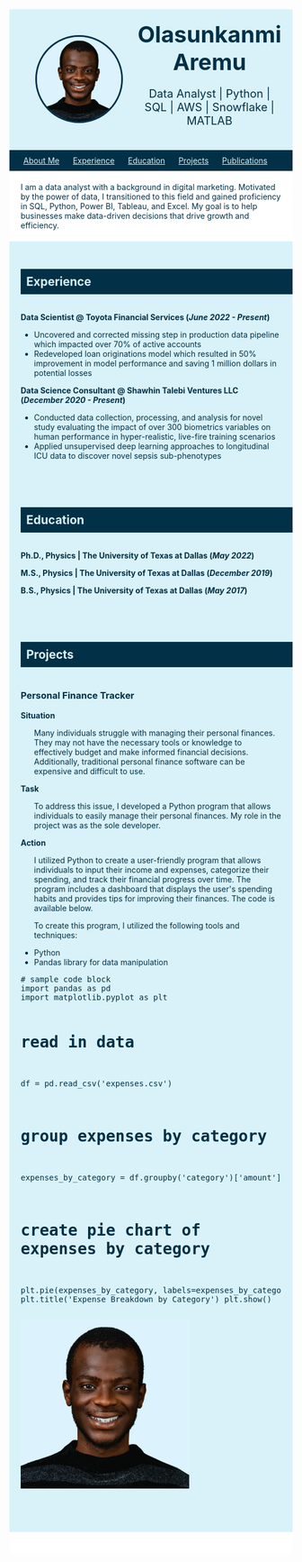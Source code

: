 <div style="display: flex; justify-content: space-between; align-items: center; background-color: #D9F2F9; padding: 20px;">
    <div style="flex: 1; text-align: center;">
        <img src="/asset/OLASUNKANMI_HEADSHOT.png" alt="Profile Picture" style="width: 150px; height: 150px; border-radius: 50%; border: 3px solid #023046; background-color: #2D6DC2;">
    </div>
    <div style="flex: 1; text-align: center; color: #023046;">
        <h1 style="font-size: 2.5rem; margin: 0;">Olasunkanmi Aremu</h1>
        <p style="font-size: 1.25rem;">Data Analyst | Python | SQL | AWS | Snowflake | MATLAB</p>
    </div>
</div>

<nav style="background-color: #023046; padding: 10px; text-align: center;">
    <a href="#about" style="color: #D9F2F9; margin-right: 20px;">About Me</a>
    <a href="#experience" style="color: #D9F2F9; margin-right: 20px;">Experience</a>
    <a href="#education" style="color: #D9F2F9; margin-right: 20px;">Education</a>
    <a href="#projects" style="color: #D9F2F9; margin-right: 20px;">Projects</a>
    <a href="#publications" style="color: #D9F2F9; margin-right: 20px;">Publications</a>
</nav>

<div id="about" style="background-color: white; padding: 20px; color: #023046;">
    I am a data analyst with a background in digital marketing. Motivated by the power of data, I transitioned to this field and gained proficiency in SQL, Python, Power BI, Tableau, and Excel. My goal is to help businesses make data-driven decisions that drive growth and efficiency.
</div>

<div id="experience" style="background-color: #D9F2F9; padding: 20px; color: #023046;">
    <h2 style="color: #D9F2F9; background-color: #023046; padding: 10px; display: inline-block; width: 100%;">Experience</h2>
    <p><strong>Data Scientist @ Toyota Financial Services (<em>June 2022 - Present</em>)</strong></p>
    <ul>
        <li>Uncovered and corrected missing step in production data pipeline which impacted over 70% of active accounts</li>
        <li>Redeveloped loan originations model which resulted in 50% improvement in model performance and saving 1 million dollars in potential losses</li>
    </ul>
    <p><strong>Data Science Consultant @ Shawhin Talebi Ventures LLC (<em>December 2020 - Present</em>)</strong></p>
    <ul>
        <li>Conducted data collection, processing, and analysis for novel study evaluating the impact of over 300 biometrics variables on human performance in hyper-realistic, live-fire training scenarios</li>
        <li>Applied unsupervised deep learning approaches to longitudinal ICU data to discover novel sepsis sub-phenotypes</li>
    </ul>
</div>

<div id="education" style="background-color: #D9F2F9; padding: 20px; color: #023046;">
    <h2 style="color: #D9F2F9; background-color: #023046; padding: 10px; display: inline-block; width: 100%;">Education</h2>
    <p><strong>Ph.D., Physics | The University of Texas at Dallas (<em>May 2022</em>)</strong></p>
    <p><strong>M.S., Physics | The University of Texas at Dallas (<em>December 2019</em>)</strong></p>
    <p><strong>B.S., Physics | The University of Texas at Dallas (<em>May 2017</em>)</strong></p>
</div>
    
<div id="projects" style="background-color: #D9F2F9; padding: 20px; color: #023046;">
    <h2 style="color: #D9F2F9; background-color: #023046; padding: 10px; display: inline-block; width: 100%;">Projects</h2>
    <h3>Personal Finance Tracker</h3>
    <p><strong>Situation</strong></p>
    <ul>
        Many individuals struggle with managing their personal finances. They may not have the necessary tools or knowledge to effectively budget and make informed financial decisions. Additionally, traditional personal finance software can be expensive and difficult to use.
    </ul>
    <p><strong>Task</strong></p>
    <ul>
        To address this issue, I developed a Python program that allows individuals to easily manage their personal finances. My role in the project was as the sole developer.
    </ul>
    <p><strong>Action</strong></p>
    <ul>
        I utilized Python to create a user-friendly program that allows individuals to input their income and expenses, categorize their spending, and track their financial progress over time. The program includes a dashboard that displays the user's spending habits and provides tips for improving their finances. The code is available below.

To create this program, I utilized the following tools and techniques:
<li>Python</li>
<li>Pandas library for data manipulation</li>
    </ul>
    <pre>
# sample code block
import pandas as pd
import matplotlib.pyplot as plt

# read in data
df = pd.read_csv('expenses.csv')

# group expenses by category
expenses_by_category = df.groupby('category')['amount'].sum()

# create pie chart of expenses by category
plt.pie(expenses_by_category, labels=expenses_by_category.index)
plt.title('Expense Breakdown by Category')
plt.show()
</pre>
    <img src="/asset/OLASUNKANMI_HEADSHOT.png" alt="EEG Band Discovery" style="max-width: 300px;">
</div>

<div id="talks" style="background-color: #D9F2F9; padding: 20px; color: #023046;">
    <!-- Talks & Lectures content here -->
</div>

<div id="publications" style="background-color: white; padding: 20px; color: #023046;">
    <!-- Publications content here -->
</div>
